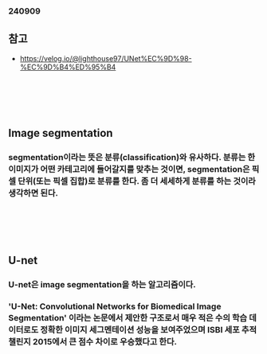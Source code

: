 ### 240909
## 참고
- https://velog.io/@lighthouse97/UNet%EC%9D%98-%EC%9D%B4%ED%95%B4
### <br/><br/><br/>

## Image segmentation
### segmentation이라는 뜻은 분류(classification)와 유사하다. 분류는 한 이미지가 어떤 카테고리에 들어갈지를 맞추는 것이면, segmentation은 픽셀 단위(또는 픽셀 집합)로 분류를 한다. 좀 더 세세하게 분류를 하는 것이라 생각하면 된다.
### <br/><br/><br/>

## U-net
### U-net은 image segmentation을 하는 알고리즘이다.
### 'U-Net: Convolutional Networks for Biomedical Image Segmentation' 이라는 논문에서 제안한 구조로서 매우 적은 수의 학습 데이터로도 정확한 이미지 세그멘테이션 성능을 보여주었으며 ISBI 세포 추적 챌린지 2015에서 큰 점수 차이로 우승했다고 한다.
